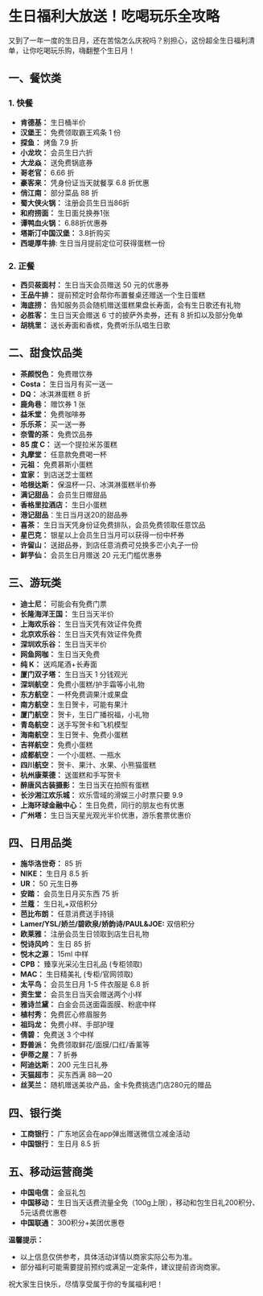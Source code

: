 # 生日福利大放送！吃喝玩乐全攻略

又到了一年一度的生日月，还在苦恼怎么庆祝吗？别担心，这份超全生日福利清单，让你吃喝玩乐购，嗨翻整个生日月！

## 一、餐饮类

### 1. 快餐

*   **肯德基：** 生日桶半价
*   **汉堡王：** 免费领取霸王鸡条 1 份
*   **探鱼：** 烤鱼 7.9 折
*   **小龙坎：** 会员生日六折
*   **大龙焱：** 送免费锅底券
*   **哥老官：** 6.66 折
*   **豪客来：** 凭身份证当天就餐享 6.8 折优惠
*   **俏江南：** 部分菜品 88 折
*   **蜀大侠火锅：** 注册会员生日当86折
*   **和府捞面：** 生日面兑换券1张
*   **谭鸭血火锅：** 6.88折优惠券
*   **塔斯汀中国汉堡：** 3.8折购买
*   **西堤厚牛排**: 生日当月提前定位可获得蛋糕一份

### 2. 正餐

*   **西贝莜面村：** 生日当天会员赠送 50 元的优惠券
*   **王品牛排：** 提前预定时会帮你布置餐桌还赠送一个生日蛋糕
*   **海底捞：** 告知服务员会随机赠送蛋糕果盘长寿面，会有生日歌还有礼物
*   **必胜客：** 生日当天会赠送 6 寸的披萨外卖券，还有 8 折扣以及部分免单
*   **胡桃里：** 送长寿面和香槟，免费听乐队唱生日歌

## 二、甜食饮品类

*   **茶颜悦色：** 免费赠饮券
*   **Costa：** 生日当月有买一送一
*   **DQ：** 冰淇淋蛋糕 8 折
*   **鹿角巷：** 赠饮券 1 张
*   **益禾堂：** 免费咖啡券
*   **乐乐茶：** 买一送一券
*   **奈雪的茶：** 免费饮品券
*   **85 度 C：** 送一个提拉米苏蛋糕
*   **丸摩堂：** 任意款免费喝一杯
*   **元祖：** 免费慕斯小蛋糕
*   **宜家：** 到店送芝士蛋糕
*   **哈根达斯：** 保温杯一只、冰淇淋蛋糕半价券
*   **满记甜品：** 会员生日赠甜品
*   **香格里拉酒店：** 生日小蛋糕
*   **港记甜品**：生日当月送20的甜品券
*   **喜茶：** 生日当天凭身份证免费排队，会员免费领取任意饮品
*   **星巴克：** 银星以上会员生日当月可以获得一份中杯券
*   **许留山：** 送甜品券，到店任意消费可兑换多芒小丸子一份
*   **鲜芋仙：** 会员生日月赠送 20 元无门槛优惠券

## 三、游玩类

*   **迪士尼：** 可能会有免费门票
*   **长隆海洋王国：** 生日当天半价
*   **上海欢乐谷：** 生日当天凭有效证件免费
*   **北京欢乐谷：** 生日当天凭有效证件免费
*   **深圳欢乐谷：** 生日当天半价
*   **网鱼网咖：** 生日当天免费
*   **纯 K：** 送鸡尾酒+长寿面
*   **厦门双子塔：** 生日当天 1 分钱观光
*   **深圳航空：** 免费小蛋糕/护手霜等小礼物
*   **东方航空：** 一杯免费调果汁或果盘
*   **南方航空：** 生日贺卡，可能有果汁
*   **厦门航空：** 贺卡，生日广播祝福，小礼物
*   **青岛航空：** 送手写贺卡和飞机模型
*   **海南航空：** 生日贺卡、免费小蛋糕
*   **吉祥航空：** 免费小蛋糕
*   **成都航空：** 一个小蛋糕、一瓶水
*   **四川航空：** 贺卡、果汁、水果、小熊猫蛋糕
*   **杭州康莱德：** 送蛋糕和手写贺卡
*   **醉唐风古装摄影：** 生日当天在拍照有蛋糕
*   **长沙湘江欢乐城：** 欢乐雪域的滑娱三小时票只要 9.9
*   **上海环球金融中心：** 生日免费，同行的朋友也有优惠
*   **广州塔：** 生日当天星光观光半价优惠，游乐套票优惠价

## 四、日用品类

*   **施华洛世奇：** 85 折
*   **NIKE：** 生日月 8.5 折
*   **UR：** 50 元生日券
*   **安踏：** 会员生日月买东西 75 折
*   **兰蔻：** 生日礼+双倍积分
*   **芭比布朗：** 任意消费送手持镜
*   **Lamer/YSL/娇兰/碧欧泉/娇韵诗/PAUL&JOE:** 双倍积分
*   **欧莱雅：** 注册会员生日领取到店生日礼物
*   **悦诗风吟：** 生日 85 折
*   **悦木之源：** 15ml 中样
*   **CPB：** 臻享光采沁生日礼品 (专柜领取)
*   **MAC：** 生日精美礼 (专柜/官网领取)
*   **太平鸟：** 会员生日月 1-5 件衣服是 6.8 折
*   **资生堂：** 会员生日当天会赠送两个小样
*   **雅诗兰黛：** 白金会员送面霜面膜、粉底中样
*   **植村秀：** 免费匠心修眉服务
*   **祖玛龙：** 免费小样、手部护理
*   **倩碧：** 免费送 3 个中样
*   **野兽派：** 免费领取鲜花/面膜/口红/香薰等
*   **伊蒂之屋：** 7 折券
*   **阿迪达斯：** 200 元生日礼券
*   **天猫超市：** 买东西满 88—20
*   **丝芙兰：** 随机赠送美妆产品，金卡免费挑选门店280元的赠品

## 四、银行类

*   **工商银行：** 广东地区会在app弹出赠送微信立减金活动
*   **中国银行：** 生日月 8.5 折

## 五、移动运营商类

*   **中国电信：** 金豆礼包
*   **中国移动：** 生日当天话费流量全免（100g上限），移动和包生日礼200积分、5元话费优惠卷
*   **中国联通：** 300积分+美团优惠卷


**温馨提示：**

*   以上信息仅供参考，具体活动详情以商家实际公布为准。
*   部分福利可能需要提前预约或满足一定条件，建议提前咨询商家。

祝大家生日快乐，尽情享受属于你的专属福利吧！
